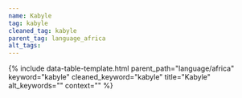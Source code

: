 ```yaml
---
name: Kabyle
tag: kabyle
cleaned_tag: kabyle
parent_tag: language_africa
alt_tags: 
---
```


{% include data-table-template.html 
  parent_path="language/africa" 
  keyword="kabyle" 
  cleaned_keyword="kabyle" 
  title="Kabyle"
  alt_keywords=""
  context=""
%}

